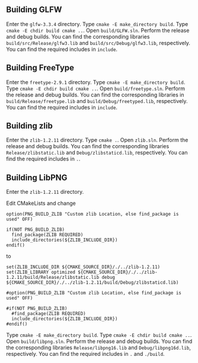 ## Building GLFW
Enter the `glfw-3.3.4` directory.
Type `cmake -E make_directory build`.
Type `cmake -E chdir build cmake ..`.
Open `build/GLFW.sln`.
Perform the release and debug builds.
You can find the corresponding libraries `build/src/Release/glfw3.lib` and `build/src/Debug/glfw3.lib`, respectively.
You can find the required includes in `include`.

## Building FreeType
Enter the `freetype-2.9.1` directory.
Type `cmake -E make_directory build`.
Type `cmake -E chdir build cmake ..`.
Open `build/freetype.sln`.
Perform the release and debug builds.
You can find the corresponding libraries in `build/Release/freetype.lib` and `build/Debug/freetyped.lib`, respectively.
You can find the required includes in `include`.

## Building zlib
Enter the `zlib-1.2.11` directory.
Type `cmake .`.
Open `zlib.sln`.
Perform the release and debug builds.
You can find the corresponding libraries `Release/zlibstatic.lib` and `Debug/zlibstaticd.lib`, respectively.
You can find the required includes in `.`.

## Building LibPNG
Enter the `zlib-1.2.11` directory.

Edit CMakeLists and change
```
option(PNG_BUILD_ZLIB "Custom zlib Location, else find_package is used" OFF)

if(NOT PNG_BUILD_ZLIB)
  find_package(ZLIB REQUIRED)
  include_directories(${ZLIB_INCLUDE_DIR})
endif()
```
to
```
set(ZLIB_INCLUDE_DIR ${CMAKE_SOURCE_DIR}/./../zlib-1.2.11)
set(ZLIB_LIBRARY optimized ${CMAKE_SOURCE_DIR}/./../zlib-1.2.11/build/Release/zlibstatic.lib debug ${CMAKE_SOURCE_DIR}/./../zlib-1.2.11/build/Debug/zlibstaticd.lib)

#option(PNG_BUILD_ZLIB "Custom zlib Location, else find_package is used" OFF)

#if(NOT PNG_BUILD_ZLIB)
  #find_package(ZLIB REQUIRED)
  include_directories(${ZLIB_INCLUDE_DIR})
#endif()
```
Type `cmake -E make_directory build`.
Type `cmake -E chdir build cmake ..`.
Open `build/libpng.sln`.
Perform the release and debug builds.
You can find the corresponding libraries `Release/libpng16.lib` and `Debug/libpng16d.lib`, respectively.
You can find the required includes in `.` and `./build`.
